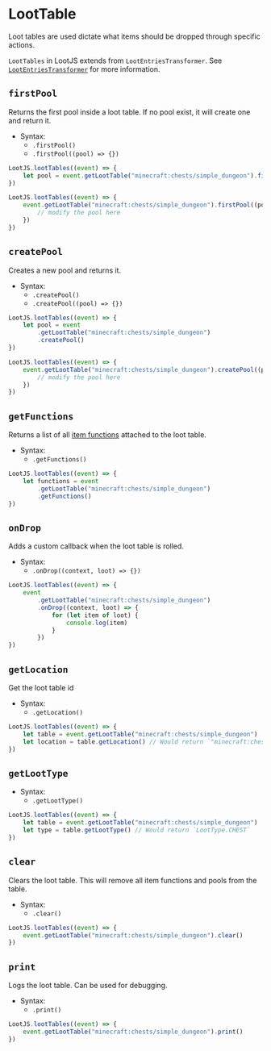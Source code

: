 # LootTable

Loot tables are used dictate what items should be dropped through specific actions. 

`LootTables` in LootJS extends from `LootEntriesTransformer`. See [`LootEntriesTransformer`](/api/loot-entries-transformer) for more information.

## `firstPool`
Returns the first pool inside a loot table. If no pool exist, it will create one and return it.

-   Syntax:
    -   `.firstPool()`
    -   `.firstPool((pool) => {})`

```js
LootJS.lootTables((event) => {
    let pool = event.getLootTable("minecraft:chests/simple_dungeon").firstPool()
})
```

```js
LootJS.lootTables((event) => {
    event.getLootTable("minecraft:chests/simple_dungeon").firstPool((pool) => {
        // modify the pool here
    })
})
```

## `createPool`

Creates a new pool and returns it.

-   Syntax:
    -   `.createPool()`
    -   `.createPool((pool) => {})`

```js
LootJS.lootTables((event) => {
    let pool = event
        .getLootTable("minecraft:chests/simple_dungeon")
        .createPool()
})
```

```js
LootJS.lootTables((event) => {
    event.getLootTable("minecraft:chests/simple_dungeon").createPool((pool) => {
        // modify the pool here
    })
})
```

## `getFunctions`

Returns a list of all [item functions](/api/loot-function) attached to the loot table.

-   Syntax:
    -   `.getFunctions()`

```js
LootJS.lootTables((event) => {
    let functions = event
        .getLootTable("minecraft:chests/simple_dungeon")
        .getFunctions()
})
```

## `onDrop`

Adds a custom callback when the loot table is rolled.

-   Syntax:
    -   `.onDrop((context, loot) => {})`

```js
LootJS.lootTables((event) => {
    event
        .getLootTable("minecraft:chests/simple_dungeon")
        .onDrop((context, loot) => {
            for (let item of loot) {
                console.log(item)
            }
        })
})
```

## `getLocation`

Get the loot table id

-   Syntax:
    -   `.getLocation()`

```js
LootJS.lootTables((event) => {
    let table = event.getLootTable("minecraft:chests/simple_dungeon")
    let location = table.getLocation() // Would return `"minecraft:chests/simple_dungeon"`
})
```

## `getLootType`

-   Syntax:
    -   `.getLootType()`

```js
LootJS.lootTables((event) => {
    let table = event.getLootTable("minecraft:chests/simple_dungeon")
    let type = table.getLootType() // Would return `LootType.CHEST`
})
```

## `clear`

Clears the loot table. This will remove all item functions and pools from the table.

-   Syntax:
    -   `.clear()`

```js
LootJS.lootTables((event) => {
    event.getLootTable("minecraft:chests/simple_dungeon").clear()
})
```

## `print`

Logs the loot table. Can be used for debugging.

-   Syntax:
    -   `.print()`

```js
LootJS.lootTables((event) => {
    event.getLootTable("minecraft:chests/simple_dungeon").print()
})
```
